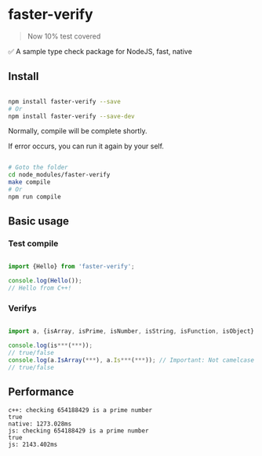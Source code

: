 # faster-verify

> Now 10% test covered

:white_check_mark: A sample type check package for NodeJS, fast, native

## Install

```bash

npm install faster-verify --save
# Or
npm install faster-verify --save-dev

```

Normally, compile will be complete shortly.

If error occurs, you can run it again by your self.

```bash

# Goto the folder
cd node_modules/faster-verify
make compile
# Or
npm run compile

```

## Basic usage

### Test compile

```js

import {Hello} from 'faster-verify';

console.log(Hello());
// Hello from C++!

```

### Verifys

```js

import a, {isArray, isPrime, isNumber, isString, isFunction, isObject} from 'faster-verify';

console.log(is***(***));
// true/false
console.log(a.IsArray(***), a.Is***(***)); // Important: Not camelcase -> IsArray instead of isArray
// true/false

```

## Performance

```text
c++: checking 654188429 is a prime number
true
native: 1273.028ms
js: checking 654188429 is a prime number
true
js: 2143.402ms
```
